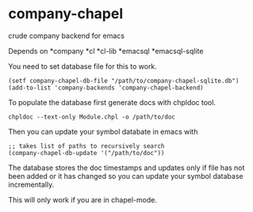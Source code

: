 # company-chapel
crude company backend for emacs


Depends on 
*company
*cl
*cl-lib
*emacsql
*emacsql-sqlite


You need to set database file for this to work. 


    (setf company-chapel-db-file "/path/to/company-chapel-sqlite.db")
    (add-to-list 'company-backends 'company-chapel-backend)


To populate the database first generate docs with chpldoc tool.

    chpldoc --text-only Module.chpl -o /path/to/doc 
	
Then you can update your symbol databate in emacs with 

    ;; takes list of paths to recursively search	
    (company-chapel-db-update '("/path/to/doc"))
	
The database stores the doc timestamps and updates only if file has not been added or it has changed  so you can update your symbol database incrementally. 	
	
	
This will only work if you are in chapel-mode.	
